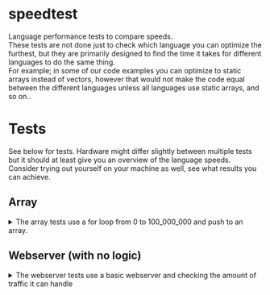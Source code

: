 # speedtest
Language performance tests to compare speeds.  
These tests are not done just to check which language you can optimize the furthest, but they are primarily designed to find the time it takes for different languages to do the same thing.  
For example; in some of our code examples you can optimize to static arrays instead of vectors, however that would not make the code equal between the different languages unless all languages use static arrays, and so on..

# Tests
See below for tests. Hardware might differ slightly between multiple tests but it should at least give you an overview of the language speeds.<br/>
Consider trying out yourself on your machine as well, see what results you can achieve.

## Array
<details>
<summary>The array tests use a for loop from 0 to 100_000_000 and push to an array.</summary>

### AMD Ryzen 5 PRO 5650U (w. Radeon Graphics) | Windows 10 v19045.5487
**Python**: ~6-7 seconds.<br/>
**Javascript (Deno)**: ~1.05 seconds.<br/>
**Javascript (Bun)**: ~0.56 seconds.<br/>
**Javascript (Node)**: ~1.6 seconds.<br/>
**Rust**: ~0.3 seconds.   *Rust test was done on Rust's playground on their website (with release build for max optimization)*<br/>

### Jonny's tests with an AMD Ryzen 5 5600X | Windows 10 v19045.5487
**Rust**: 175 - 193 - 199 (most common) - 200 ms
#### C++ x86

array.exe:
- 200 - 600 ns on release build
- <60 ms on debug build

vector.exe:
- ~280 ms on release build

#### C#
array.exe:
- 115 ms

array_parallel.exe:
- 86 ms - 91 ms

list.exe: (`List<int>` = a dynamic array list)
- 350 - 420 ms

#### JS
Chrome browser v133.0.0.0:
- 605 ms - 713 ms

NodeJS v18.7.0:
- 1580 ms - 1600 ms

Deno v2.2.3:
- 781 ms - 791 ms

Bun v1.2.4:
- 472 ms - 481 ms

Python v3.13.2
- 5.66 - 6.1 (most cases) - 7.1 s

Zig v0.15.0
- ~2.8 s

### Intel Xeon E5-2680 V4 | debian 6.1.0-17-amd64 / Debian 6.1.69-1 (2023-12-30)
NodeJS v22.14.0:
- 2812 ms - 3458 ms

Deno v2.1.4:
- 3086 ms - 3837 ms

Deno v2.2.12
- 2857 ms - 2913 ms - 3106 ms - 3349 ms - 3660 ms - 3749 ms (slight improvement!)

Bun v1.1.38:
- 2299 ms - 2363 ms

Bun v1.2.11:
- 2293 ms - 2307 ms - 2320 ms - 2356 ms - 2379 ms

array.php (PHP-FPM 8.2):
- ~3.68 - 3.82 seconds

array2.php (PHP-FPM 8.2):
- ~2 - 2.75 seconds
</details>

## Webserver (with no logic)
<details>
<summary>The webserver tests use a basic webserver and checking the amount of traffic it can handle</summary>
For C# we are using Kestrel, similar to this (but with way less features, so that it matches the code in the other languages): https://github.com/alvin677/JonCsWebServer  
For Rust we are using Actix.

### AMD Ryzen 5 5600X | Windows 10 v19045.5487

C# (.NET Core 8.0) Kestrel: Avg x req/s

### [Intel Xeon E5-2680 v4](https://ark.intel.com/content/www/us/en/ark/products/91754/intel-xeon-processor-e5-2680-v4-35m-cache-2-40-ghz.html)	| Linux debian 6.1.0-17-amd64 6.1.69-1 (2023-12-30) | Tests done using `k6`

C# (.NET Core 8.0) Kestrel: Avg ~180k req/s

Bun v1.1.38: Avg 56k req/s
```py
     data_received..................: 201 MB  6.7 MB/s
     data_sent......................: 135 MB  4.5 MB/s
     http_req_blocked...............: avg=66.62µs  min=1.9µs   med=3.78µs  max=162.8ms  p(90)=5.38µs  p(95)=6.23µs
     http_req_connecting............: avg=57.74µs  min=0s      med=0s      max=162.63ms p(90)=0s      p(95)=0s
     http_req_duration..............: avg=21.82ms  min=1.76ms  med=21.57ms max=149.59ms p(90)=26.2ms  p(95)=27.79ms
       { expected_response:true }...: avg=21.82ms  min=1.76ms  med=21.57ms max=149.59ms p(90)=26.2ms  p(95)=27.79ms
     http_req_failed................: 0.00%   0 out of 1688682
     http_req_receiving.............: avg=98.34µs  min=11.46µs med=23.58µs max=37.13ms  p(90)=37.07µs p(95)=107.42µs
     http_req_sending...............: avg=102.51µs min=5.18µs  med=9.41µs  max=52.36ms  p(90)=20.34µs p(95)=44.69µs
     http_req_tls_handshaking.......: avg=0s       min=0s      med=0s      max=0s       p(90)=0s      p(95)=0s
     http_req_waiting...............: avg=21.62ms  min=1.72ms  med=21.46ms max=149.39ms p(90)=25.96ms p(95)=27.35ms
     http_reqs......................: 1688682 56208.587383/s
     iteration_duration.............: avg=42.37ms  min=21.89ms med=41.84ms max=245.76ms p(90)=47.02ms p(95)=49.17ms
     iterations.....................: 1688682 56208.587383/s
     vus............................: 2400    min=2400         max=2400
     vus_max........................: 2400    min=2400         max=2400


running (0m30.0s), 0000/2400 VUs, 1688682 complete and 0 interrupted iterations
```

Deno v2.1.4: Avg 38k req/s
```py
     data_received..................: 158 MB  5.3 MB/s
     data_sent......................: 92 MB   3.1 MB/s
     http_req_blocked...............: avg=425.75µs min=1.92µs   med=3.87µs  max=3.04s    p(90)=5.66µs  p(95)=6.54µs
     http_req_connecting............: avg=410.21µs min=0s       med=0s      max=3.04s    p(90)=0s      p(95)=0s
     http_req_duration..............: avg=21.87ms  min=170.08µs med=21.39ms max=236.91ms p(90)=27.4ms  p(95)=29.95ms
       { expected_response:true }...: avg=21.87ms  min=170.08µs med=21.39ms max=236.91ms p(90)=27.4ms  p(95)=29.95ms
     http_req_failed................: 0.00%   0 out of 1147027
     http_req_receiving.............: avg=79.55µs  min=11.82µs  med=25.74µs max=147.48ms p(90)=39.72µs p(95)=59.71µs
     http_req_sending...............: avg=58.2µs   min=5.28µs   med=9.33µs  max=169.94ms p(90)=17.4µs  p(95)=38.2µs
     http_req_tls_handshaking.......: avg=0s       min=0s       med=0s      max=0s       p(90)=0s      p(95)=0s
     http_req_waiting...............: avg=21.73ms  min=80.57µs  med=21.31ms max=236.81ms p(90)=27.21ms p(95)=29.55ms
     http_reqs......................: 1147027 38155.124244/s
     iteration_duration.............: avg=62.51ms  min=40.32ms  med=61.55ms max=3.11s    p(90)=67.71ms p(95)=70.49ms
     iterations.....................: 1147027 38155.124244/s
     vus............................: 2400    min=2400         max=2400
     vus_max........................: 2400    min=2400         max=2400


running (0m30.1s), 0000/2400 VUs, 1147027 complete and 0 interrupted iterations
```
</details>
